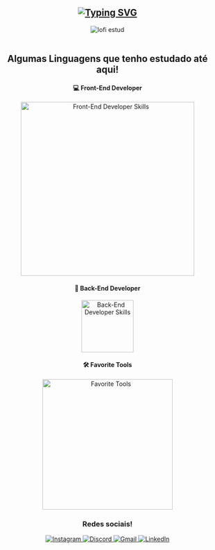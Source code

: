 <div align="center">
  <h2>
    <a href="https://git.io/typing-svg">
      <img src="https://readme-typing-svg.demolab.com?font=Fira+Code&pause=1000&random=false&width=435&lines=Ol%C3%A1%2C+eu+sou+o+Jhonatha+Martins%21" alt="Typing SVG">
    </a>
  </h2>

  <img src="https://github.com/Jotacemartins/Jotacemartins/assets/144477471/328701ea-f5c8-4d53-a2f2-98e90938df4c" alt="lofi estud">
</div>
<br>

<div align="center">
  <h2>Algumas Linguagens que tenho estudado até aqui! </h2>

  <h4><strong>💻 Front-End Developer</strong></h4>
  <img width="400px" src="https://skillicons.dev/icons?i=react,next,javascript,typescript,css,html,git" alt="Front-End Developer Skills">

  <h4><strong>🚪 Back-End Developer</strong></h4>
  <img width="120px" src="https://skillicons.dev/icons?i=nodejs,c#" alt="Back-End Developer Skills">

  <h4><strong>🛠️ Favorite Tools</strong></h4>
  <img width="300px" src="https://skillicons.dev/icons?i=vscode,github,bash,discord" alt="Favorite Tools">
</div>
 
<h3 align="center">Redes sociais!</h3>

<div align="center"> 
  <a href="https://instagram.com/jhonathacm" target="_blank">
    <img src="https://img.shields.io/badge/-Instagram-%23E4405F?style=for-the-badge&logo=instagram&logoColor=white" alt="Instagram">
  </a>
  <a href="" target="_blank">
    <img src="https://img.shields.io/badge/Discord-7289DA?style=for-the-badge&logo=discord&logoColor=white" alt="Discord">
  </a> 
  <a href="mailto:jhonathacem@gmail.com">
    <img src="https://img.shields.io/badge/-Gmail-%23333?style=for-the-badge&logo=gmail&logoColor=white" alt="Gmail">
  </a>
  <a href="https://www.linkedin.com/in/jhonatha-martins/" target="_blank">
    <img src="https://img.shields.io/badge/-LinkedIn-%230077B5?style=for-the-badge&logo=linkedin&logoColor=white" alt="LinkedIn">
  </a>
</div>
